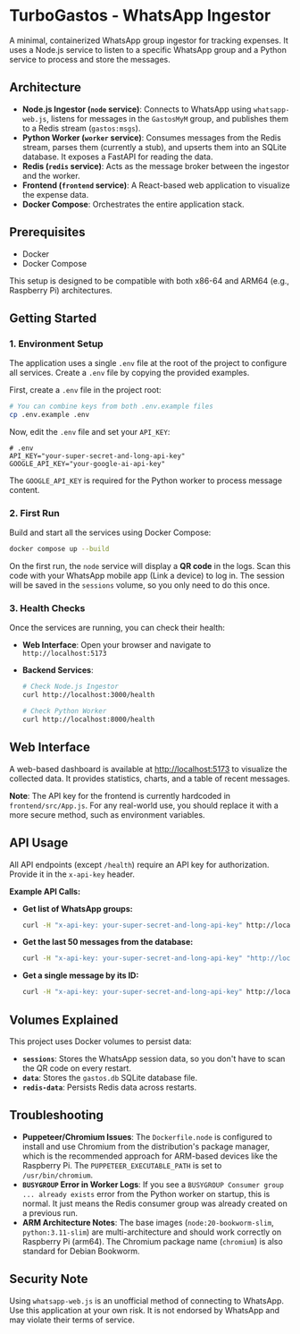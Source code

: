 # TurboGastos - WhatsApp Ingestor

A minimal, containerized WhatsApp group ingestor for tracking expenses. It uses a Node.js service to listen to a specific WhatsApp group and a Python service to process and store the messages.

## Architecture

- **Node.js Ingestor (`node` service)**: Connects to WhatsApp using `whatsapp-web.js`, listens for messages in the `GastosMyM` group, and publishes them to a Redis stream (`gastos:msgs`).
- **Python Worker (`worker` service)**: Consumes messages from the Redis stream, parses them (currently a stub), and upserts them into an SQLite database. It exposes a FastAPI for reading the data.
- **Redis (`redis` service)**: Acts as the message broker between the ingestor and the worker.
- **Frontend (`frontend` service)**: A React-based web application to visualize the expense data.
- **Docker Compose**: Orchestrates the entire application stack.

## Prerequisites

- Docker
- Docker Compose

This setup is designed to be compatible with both x86-64 and ARM64 (e.g., Raspberry Pi) architectures.

## Getting Started

### 1. Environment Setup

The application uses a single `.env` file at the root of the project to configure all services. Create a `.env` file by copying the provided examples.

First, create a `.env` file in the project root:

```bash
# You can combine keys from both .env.example files
cp .env.example .env
```

Now, edit the `.env` file and set your `API_KEY`:

```
# .env
API_KEY="your-super-secret-and-long-api-key"
GOOGLE_API_KEY="your-google-ai-api-key"
```

The `GOOGLE_API_KEY` is required for the Python worker to process message content.

### 2. First Run

Build and start all the services using Docker Compose:

```bash
docker compose up --build
```

On the first run, the `node` service will display a **QR code** in the logs. Scan this code with your WhatsApp mobile app (Link a device) to log in. The session will be saved in the `sessions` volume, so you only need to do this once.

### 3. Health Checks

Once the services are running, you can check their health:

- **Web Interface**: Open your browser and navigate to `http://localhost:5173`

- **Backend Services**:
  ```bash
  # Check Node.js Ingestor
  curl http://localhost:3000/health

  # Check Python Worker
  curl http://localhost:8000/health
  ```

## Web Interface

A web-based dashboard is available at [http://localhost:5173](http://localhost:5173) to visualize the collected data. It provides statistics, charts, and a table of recent messages.

**Note**: The API key for the frontend is currently hardcoded in `frontend/src/App.js`. For any real-world use, you should replace it with a more secure method, such as environment variables.

## API Usage

All API endpoints (except `/health`) require an API key for authorization. Provide it in the `x-api-key` header.

**Example API Calls:**

- **Get list of WhatsApp groups:**
  ```bash
  curl -H "x-api-key: your-super-secret-and-long-api-key" http://localhost:3000/groups
  ```

- **Get the last 50 messages from the database:**
  ```bash
  curl -H "x-api-key: your-super-secret-and-long-api-key" "http://localhost:8000/messages?limit=50"
  ```

- **Get a single message by its ID:**
  ```bash
  curl -H "x-api-key: your-super-secret-and-long-api-key" http://localhost:8000/messages/some-message-wid
  ```

## Volumes Explained

This project uses Docker volumes to persist data:

- **`sessions`**: Stores the WhatsApp session data, so you don't have to scan the QR code on every restart.
- **`data`**: Stores the `gastos.db` SQLite database file.
- **`redis-data`**: Persists Redis data across restarts.

## Troubleshooting

- **Puppeteer/Chromium Issues**: The `Dockerfile.node` is configured to install and use Chromium from the distribution's package manager, which is the recommended approach for ARM-based devices like the Raspberry Pi. The `PUPPETEER_EXECUTABLE_PATH` is set to `/usr/bin/chromium`.
- **`BUSYGROUP` Error in Worker Logs**: If you see a `BUSYGROUP Consumer group ... already exists` error from the Python worker on startup, this is normal. It just means the Redis consumer group was already created on a previous run.
- **ARM Architecture Notes**: The base images (`node:20-bookworm-slim`, `python:3.11-slim`) are multi-architecture and should work correctly on Raspberry Pi (arm64). The Chromium package name (`chromium`) is also standard for Debian Bookworm.

## Security Note

Using `whatsapp-web.js` is an unofficial method of connecting to WhatsApp. Use this application at your own risk. It is not endorsed by WhatsApp and may violate their terms of service.